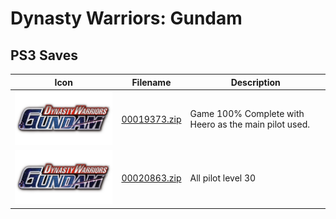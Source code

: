 # Dynasty Warriors: Gundam

## PS3 Saves

| Icon | Filename | Description |
|------|----------|-------------|
| ![Dynasty Warriors: Gundam](ICON0.PNG) | [00019373.zip](00019373.zip) | Game 100% Complete with Heero as the main pilot used. |
| ![Dynasty Warriors: Gundam](ICON0.PNG) | [00020863.zip](00020863.zip) | All pilot level 30 |
